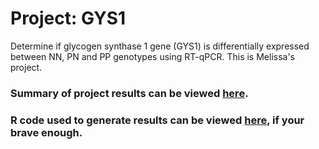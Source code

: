 # Project: GYS1
Determine if glycogen synthase 1 gene (GYS1) is differentially expressed between NN, PN and PP genotypes 
using RT-qPCR. This is Melissa's project.

### Summary of project results can be viewed <a href="https://htmlpreview.github.io/?https://github.com/NMDL-MSU/GYS1/blob/master/Summary.html" target="_blank">here</a>.

### R code used to generate results can be viewed <a href="https://htmlpreview.github.io/?https://github.com/NMDL-MSU/GYS1/blob/master/GYS1.html" target="_blank">here</a>, if your brave enough.
